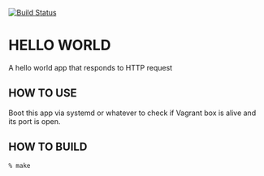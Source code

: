 [![Build Status](https://travis-ci.org/yowcow/helloworld.svg?branch=master)](https://travis-ci.org/yowcow/helloworld)

HELLO WORLD
===========

A hello world app that responds to HTTP request

HOW TO USE
----------

Boot this app via systemd or whatever to check if Vagrant box is alive and its port is open.

HOW TO BUILD
------------

```
% make
```
